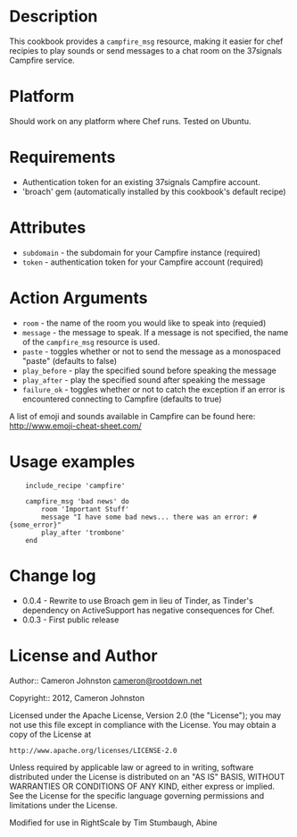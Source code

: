 Description
===========

This cookbook provides a `campfire_msg` resource, making it easier for chef recipies to play sounds or send messages to a chat room on the 37signals Campfire service.

Platform
========

Should work on any platform where Chef runs. Tested on Ubuntu.

Requirements
============

* Authentication token for an existing 37signals Campfire account.
* 'broach' gem (automatically installed by this cookbook's default recipe)

Attributes
==========
* `subdomain` - the subdomain for your Campfire instance (required)
* `token` - authentication token for your Campfire account (required)

Action Arguments
==========
* `room` - the name of the room you would like to speak into (requied)
* `message` - the message to speak. If a message is not specified, the name of the `campfire_msg` resource is used.
* `paste` - toggles whether or not to send the message as a monospaced "paste" (defaults to false)
* `play_before` - play the specified sound before speaking the message
* `play_after` - play the specified sound after speaking the message
* `failure_ok` - toggles whether or not to catch the exception if an error is encountered connecting to Campfire (defaults to true)

A list of emoji and sounds available in Campfire can be found here: http://www.emoji-cheat-sheet.com/ 

Usage examples
==============

        include_recipe 'campfire'
        
        campfire_msg 'bad news' do
            room 'Important Stuff'
            message "I have some bad news... there was an error: #{some_error}"
            play_after 'trombone'
        end

Change log
==========
* 0.0.4 - Rewrite to use Broach gem in lieu of Tinder, as Tinder's dependency on ActiveSupport has negative consequences for Chef.
* 0.0.3 - First public release

License and Author
==================

Author:: Cameron Johnston <cameron@rootdown.net>

Copyright:: 2012, Cameron Johnston

Licensed under the Apache License, Version 2.0 (the "License");
you may not use this file except in compliance with the License.
You may obtain a copy of the License at

    http://www.apache.org/licenses/LICENSE-2.0

Unless required by applicable law or agreed to in writing, software
distributed under the License is distributed on an "AS IS" BASIS,
WITHOUT WARRANTIES OR CONDITIONS OF ANY KIND, either express or implied.
See the License for the specific language governing permissions and
limitations under the License.

Modified for use in RightScale by Tim Stumbaugh, Abine